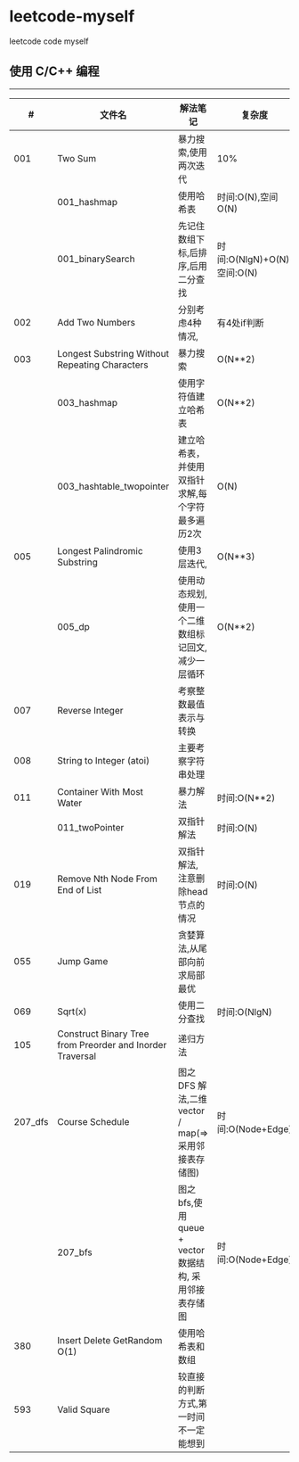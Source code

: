 # leetcode-myself
leetcode code myself

## 使用 C/C++ 编程
---

|#|文件名|  解法笔记 | 复杂度 | 百分比
--|-----|-------|--------|--
|001|Two Sum|暴力搜索,使用两次迭代|10%
||001_hashmap |使用哈希表|时间:O(N),空间O(N) |70%
||001_binarySearch|先记住数组下标,后排序,后用二分查找|时间:O(NlgN)+O(N)  空间:O(N) | 99%
|002|Add Two Numbers|分别考虑4种情况,|有4处if判断 ||100%
|003|Longest Substring Without Repeating Characters|暴力搜索|O(N**2)| 51%
||003_hashmap|使用字符值建立哈希表| O(N**2)  |51%
||003_hashtable_twopointer|建立哈希表，并使用双指针求解,每个字符最多遍历2次| O(N) |100%
|005|Longest Palindromic Substring|使用3层迭代,| O(N**3)| 23%
||005_dp|使用动态规划,使用一个二维数组标记回文,减少一层循环|O(N**2) |48%
|007|Reverse Integer|考察整数最值表示与转换| |98%
|008|String to Integer (atoi)|主要考察字符串处理|| 100%
|011|Container With Most Water|暴力解法|时间:O(N**2)| 40%
||011_twoPointer| 双指针解法| 时间:O(N) |100%
|019|Remove Nth Node From End of List| 双指针解法, 注意删除head 节点的情况|时间:O(N)|100%
|055|Jump Game|贪婪算法,从尾部向前求局部最优||100%
|069|Sqrt(x)|使用二分查找|时间:O(NlgN)| 98%
|105|Construct Binary Tree from Preorder and Inorder Traversal|递归方法 ||100%
|207_dfs|Course Schedule |图之 DFS 解法,二维 vector / map(=>采用邻接表存储图)|时间:O(Node+Edge) |99%
||207_bfs|图之bfs,使用 queue + vector 数据结构, 采用邻接表存储图|时间:O(Node+Edge) | 99%
|380|Insert Delete GetRandom O(1)|使用哈希表和数组 ||99%
|593|Valid Square|较直接的判断方式,第一时间不一定能想到|| 100%

